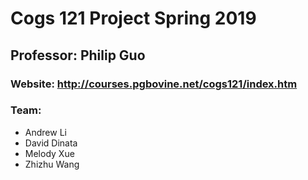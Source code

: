 # Cogs 121 Project Spring 2019
## Professor: Philip Guo
### Website: http://courses.pgbovine.net/cogs121/index.htm

### Team:
- Andrew Li
- David Dinata
- Melody Xue
- Zhizhu Wang

